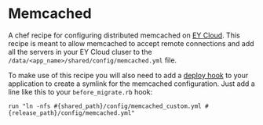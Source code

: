 Memcached
===============

A chef recipe for configuring distributed memcached on [EY Cloud]. This recipe is meant to allow memcached to accept remote connections and add all the servers in your EY Cloud cluser to the `/data/<app_name>/shared/config/memcached.yml` file. 

To make use of this recipe you will also need to add a [deploy hook](https://cloud-support.engineyard.com/faqs/overview/getting-started-with-engine-yard-cloud#using_deploy_hooks) to your application to create a symlink for the memcached configuration. Just add a line like this to your `before_migrate.rb` hook:
    
    run "ln -nfs #{shared_path}/config/memcached_custom.yml #{release_path}/config/memcached.yml"
    

[EY Cloud]: https://cloud.engineyard.com/extras

